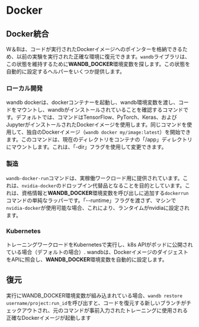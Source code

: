 # Docker

## Docker統合

W＆Bは、コードが実行されたDockerイメージへのポインターを格納できるため、以前の実験を実行された正確な環境に復元できます。`wandb`ライブラリは、この状態を維持するために**WANDB\_DOCKER**環境変数を探します。この状態を自動的に設定するヘルパーをいくつか提供します。

### ローカル開発

wandb dockerは、dockerコンテナーを起動し、wandb環境変数を渡し、コードをマウントし、wandbがインストールされていることを確認するコマンドです。デフォルトでは、コマンドはTensorFlow、PyTorch、Keras、およびJupyterがインストールされたDockerイメージを使用します。同じコマンドを使用して、独自のDockerイメージ（`wandb docker my/image:latest`）を開始できます。このコマンドは、現在のディレクトリをコンテナの「/app」ディレクトリにマウントします。これは、「-dir」フラグを使用して変更できます。

### 製造

`wandb-docker-run`コマンドは、実稼働ワークロード用に提供されています。これは、`nvidia-docker`のドロップイン代替品となることを目的としています。これは、資格情報と**WANDB\_DOCKER**環境変数を呼び出しに追加する`dockerrun`コマンドの単純なラッパーです。「--runtime」フラグを渡さず、マシンで`nvidia-docker`が使用可能な場合、これにより、ランタイムがnvidiaに設定されます。

### Kubernetes

トレーニングワークロードをKubernetesで実行し、k8s APIがポッドに公開されている場合（デフォルトの場合）. wandbは、DockerイメージのダイジェストをAPIに照会し、**WANDB\_DOCKER**環境変数を自動的に設定します。

## 復元

実行にWANDB\_DOCKER環境変数が組み込まれている場合、`wandb restore username/project:run_id`を呼び出すと、コードを復元する新しいブランチがチェックアウトされ、元のコマンドが事前入力されたトレーニングに使用される正確なDockerイメージが起動します

